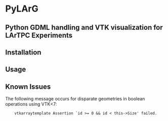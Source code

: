 # PyLArG
Python GDML handling and VTK visualization for LArTPC Experiments
-----------------------------------------------------------------

## Installation

## Usage

## Known Issues

The following message occurs for disparate geometries in boolean operations using
VTK<7:

~~~
    vtkarraytemplate Assertion `id >= 0 && id < this->Size' failed.
~~~
